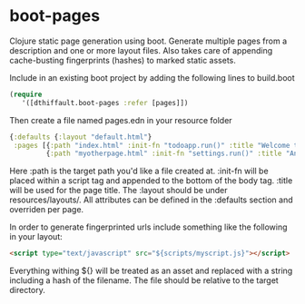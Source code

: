 # boot-pages
Clojure static page generation using boot. Generate multiple pages from a description and one or more layout files. 
Also takes care of appending cache-busting fingerprints (hashes) to marked static assets.

Include in an existing boot project by adding the following lines to build.boot
```clojure
(require
   '([dthiffault.boot-pages :refer [pages]])
```

Then create a file named pages.edn in your resource folder
```clojure
{:defaults {:layout "default.html"}
 :pages [{:path "index.html" :init-fn "todoapp.run()" :title "Welcome to the site"}
         {:path "myotherpage.html" :init-fn "settings.run()" :title "Another page another title"}]
```
Here :path is the target path you'd like a file created at. :init-fn will be placed within a script tag and appended to the bottom of the body tag. 
:title will be used for the page title. The :layout should be under resources/layouts/. All attributes can be defined in the :defaults section and overriden per page.

In order to generate fingerprinted urls include something like the following in your layout:
```html
<script type="text/javascript" src="${scripts/myscript.js}"></script> 
```
Everything withing ${} will be treated as an asset and replaced with a string including a hash of the filename. The file should be relative to the target directory.
